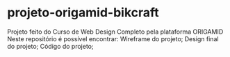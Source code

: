 # projeto-origamid-bikcraft
Projeto feito do Curso de Web Design Completo pela plataforma ORIGAMID
Neste repositório é possível encontrar:
  Wireframe do projeto;
  Design final do projeto;
  Código do projeto;
